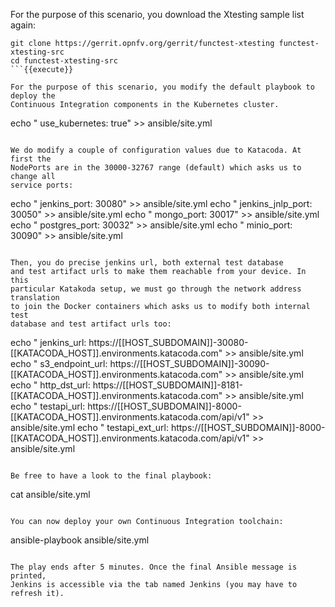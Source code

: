 For the purpose of this scenario, you download the Xtesting sample list again:

```
git clone https://gerrit.opnfv.org/gerrit/functest-xtesting functest-xtesting-src
cd functest-xtesting-src
```{{execute}}

For the purpose of this scenario, you modify the default playbook to deploy the
Continuous Integration components in the Kubernetes cluster.
```
echo "      use_kubernetes: true" >> ansible/site.yml
```{{execute}}

We do modify a couple of configuration values due to Katacoda. At first the
NodePorts are in the 30000-32767 range (default) which asks us to change all
service ports:

```
echo "      jenkins_port: 30080" >> ansible/site.yml
echo "      jenkins_jnlp_port: 30050" >> ansible/site.yml
echo "      mongo_port: 30017" >> ansible/site.yml
echo "      postgres_port: 30032" >> ansible/site.yml
echo "      minio_port: 30090" >> ansible/site.yml
```{{execute}}

Then, you do precise jenkins url, both external test database
and test artifact urls to make them reachable from your device. In this
particular Katakoda setup, we must go through the network address translation
to join the Docker containers which asks us to modify both internal test
database and test artifact urls too:

```
echo "      jenkins_url: https://[[HOST_SUBDOMAIN]]-30080-[[KATACODA_HOST]].environments.katacoda.com" >> ansible/site.yml
echo "      s3_endpoint_url: https://[[HOST_SUBDOMAIN]]-30090-[[KATACODA_HOST]].environments.katacoda.com" >> ansible/site.yml
echo "      http_dst_url: https://[[HOST_SUBDOMAIN]]-8181-[[KATACODA_HOST]].environments.katacoda.com" >> ansible/site.yml
echo "      testapi_url: https://[[HOST_SUBDOMAIN]]-8000-[[KATACODA_HOST]].environments.katacoda.com/api/v1" >> ansible/site.yml
echo "      testapi_ext_url: https://[[HOST_SUBDOMAIN]]-8000-[[KATACODA_HOST]].environments.katacoda.com/api/v1" >> ansible/site.yml
```{{execute}}

Be free to have a look to the final playbook:

```
cat ansible/site.yml
```{{execute}}

You can now deploy your own Continuous Integration toolchain:

```
ansible-playbook ansible/site.yml
```{{execute}}

The play ends after 5 minutes. Once the final Ansible message is printed,
Jenkins is accessible via the tab named Jenkins (you may have to refresh it).
